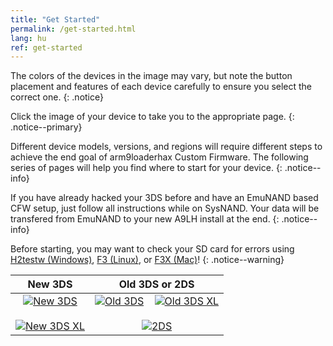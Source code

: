 ```yaml
---
title: "Get Started"
permalink: /get-started.html
lang: hu
ref: get-started
---
```


The colors of the devices in the image may vary, but note the button placement and features of each device carefully to ensure you select the correct one.
{: .notice}

Click the image of your device to take you to the appropriate page.
{: .notice--primary}

Different device models, versions, and regions will require different steps to achieve the end goal of arm9loaderhax Custom Firmware. The following series of pages will help you find where to start for your device.
{: .notice--info}

If you have already hacked your 3DS before and have an EmuNAND based CFW setup, just follow all instructions while on SysNAND. Your data will be transfered from EmuNAND to your new A9LH install at the end.
{: .notice--info}

Before starting, you may want to check your SD card for errors using [H2testw (Windows)](h2testw-(windows)), [F3 (Linux)](f3-(linux)), or [F3X (Mac)](f3x-(mac))!
{: .notice--warning}

| New 3DS | Old 3DS or 2DS |
|:-:|:-:|
| [![New 3DS](images/new3ds.png)](get-started-(new-3ds)) <br><br> [![New 3DS XL](images/new3dsxl.png)](get-started-(new-3ds)) | [![Old 3DS](images/old3ds.png)](get-started-(old-3ds)) &nbsp;&nbsp; [![Old 3DS XL](images/old3dsxl.png)](get-started-(old-3ds)) <br><br> [![2DS](images/2ds.png)](get-started-(old-3ds)) |
